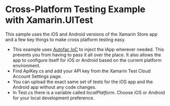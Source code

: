 Cross-Platform Testing Example with Xamarin.UITest
============================

This sample uses the iOS and Android versions of the Xamarin Store app and a few key things to make cross platform testing easy.

* This example uses [Autofac IoC](http://www.autofac.org) to inject the IApp wherever needed. This prevents you from having to pass it all over the place. It also allows the app to configure itself for iOS or Android based on the current platform environment.
* Find ApiKey.cs and add your API key from the Xamarin Test Cloud Account Settings page.
* You can upload the exact same set of tests for the iOS app and the Android app without any code changes.
* In Test.cs there is a variable called _localPlatform_. Choose iOS or Android for your local development preference.
